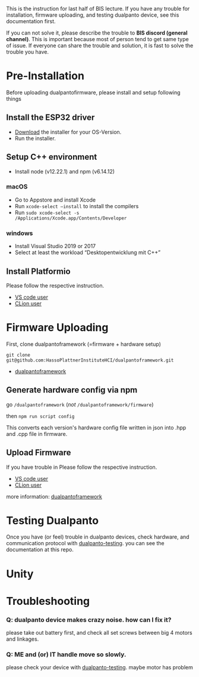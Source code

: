 This is the instruction for last half of BIS lecture. If you have any trouble for installation, firmware uploading, and testing dualpanto device, see this documentation first.

If you can not solve it, please describe the trouble to **BIS discord (general channel)**. This is important because most of person tend to get same type of issue. If everyone can share the trouble and solution,  it is fast to solve the trouble you have.

# Pre-Installation
Before uploading dualpantofirmware, please install and setup following things

## Install the ESP32 driver

- [Download](https://www.silabs.com/developers/usb-to-uart-bridge-vcp-drivers?tab=downloads) the installer for your OS-Version.
- Run the installer.

## Setup C++ environment

- Install node (v12.22.1) and npm (v6.14.12)

### macOS
 - Go to Appstore and install Xcode
 - Run `xcode-select –install` to install the compilers
 - Run `sudo xcode-select -s /Applications/Xcode.app/Contents/Developer`

### windows
 - Install Visual Studio 2019 or 2017
 - Select at least the workload “Desktopentwicklung mit C++”

## Install Platformio
Please follow the respective instruction.
- [VS code user](https://docs.platformio.org/en/latest/integration/ide/vscode.html)
- [CLion user](https://www.jetbrains.com/help/clion/platformio.html)


# Firmware Uploading
First, clone dualpantoframework (=firmware + hardware setup)

`git clone git@github.com:HassoPlattnerInstituteHCI/dualpantoframework.git`
- [dualpantoframework](https://github.com/HassoPlattnerInstituteHCI/dualpantoframework) 

## Generate hardware config via npm
go `/dualpantoframework` (_not_ `/dualpantoframework/firmware`) 

then
`npm run script config`

This converts each version's hardware config file written in json into .hpp and .cpp file in firmware.

## Upload Firmware
If you have trouble in Please follow the respective instruction.
- [VS code user](https://docs.platformio.org/en/latest/integration/ide/vscode.html)
- [CLion user](https://www.jetbrains.com/help/clion/platformio.html)

more information: [dualpantoframework](https://github.com/HassoPlattnerInstituteHCI/dualpantoframework) 

# Testing Dualpanto
Once you have (or feel) trouble in dualpanto devices, check hardware, and communication protocol with
[dualpanto-testing](https://github.com/HassoPlattnerInstituteHCI/dualpanto-testing). you can see the documentation at this repo.

# Unity


# Troubleshooting

### Q: dualpanto device makes crazy noise. how can I fix it?
please take out battery first, and check all set screws between big 4 motors and linkages.

### Q: ME and (or) IT handle move so slowly.
please check your device with [dualpanto-testing](https://github.com/HassoPlattnerInstituteHCI/dualpanto-testing). maybe motor has problem